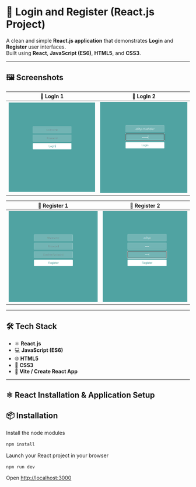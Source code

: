# 🔐 Login and Register (React.js Project)

A clean and simple **React.js application** that demonstrates **Login** and **Register** user interfaces.  
Built using **React**, **JavaScript (ES6)**, **HTML5**, and **CSS3**.

---

## 🖼️ Screenshots  

| 🔑 LogIn 1 | 🔑 LogIn 2 |
|------------|------------|
| ![LogIn 2](lrs2.png) |  ![LogIn 1](lrs1.png) |

| 📝 Register 1 | 📝 Register 2 |
|---------------|---------------|
| ![Register 1](lrs3.png) | ![Register 2](lrs4.png) |

---

## 🛠️ Tech Stack
- ⚛️ **React.js**  
- 💻 **JavaScript (ES6)**  
- 🌐 **HTML5**  
- 🎨 **CSS3**  
- 🚀 **Vite / Create React App**

---

## ⚛️ React Installation & Application Setup
## 📦 Installation


Install the node modules
```bash
npm install
```

Launch your React project in your browser
```bash
npm run dev
```
 Open [http://localhost:3000](http://localhost:3000)
